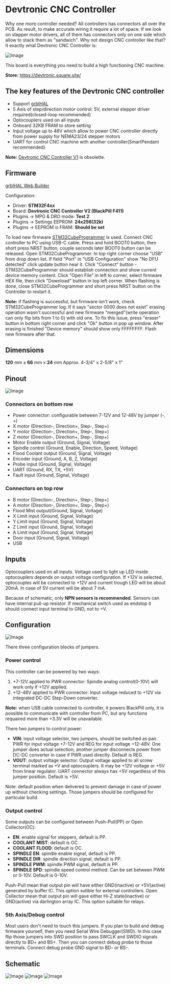 # Devtronic CNC Controller

Why one more controller needed? All controllers has connectors all over the PCB. As result, to make accurate wiring it require a lot of space. If we look on stepper motor drivers, all of them has connectors only on one side which allow to stack them as "sandwich". Why not design CNC controller like that? It exactly what Devtronic CNC Controller is:

![Image](Media/Devtronic_Controller_1.png "Devtronic CNC Controller V2")

This board is everything you need to build a high functioning CNC machine.

**Store:** https://devtronic.square.site/

## The key features of the Devtronic CNC controller

* Support [grblHAL](https://github.com/grblHAL)
* 5 Axis of step/direction motor control: 5V, external stepper driver required(closed-loop recommended)
* Optocouplers used on all inputs
* Onboard 32KB FRAM to store setting
* Input voltage up to 48V which allow to power CNC controller directly from power supply for NEMA23/24 stepper motors
* UART for control CNC machine with another controller(SmartPendant recommended)

**Note:** [Devtronic CNC Controller V1](CNC-Controller-V1/README.md) is obsolette. 

## Firmware

[grblHAL Web Builder](http://svn.io-engineering.com:8080/)

Configuration:

* Driver: **STM32F4xx**
* Board:  **Devtronic CNC Controller V2 (BlackPill F411)**
* Plugins -> MPG & DRO mode:  **Test 2**
* Plugins -> Settings EEPROM: **24x256(32k)**
* Plugins -> EEPROM is FRAM:  **Should be set** 

To load new firmware [STM32CubeProgrammer](https://www.st.com/en/development-tools/stm32cubeprog.html) is used.
Connect CNC controller to PC using USB-C cable. Press and hold BOOT0 button, then short press NRST button, couple seconds later BOOT0 button can be released.
Open STM32CubeProgrammer. In top right corner choose "USB" from drop down list.
If field "Port" in "USB Configuration" show "No DFU detected" click update button near it.
Click "Connect" button - STM32CubeProgrammer should establish connection and show current device memory content.
Click "Open File" in left to corner, select firmware HEX file, then click "Download" button in top left corner.
When flashing is done, close STM32CubeProgrammer and short press NRST button on the Controller to restart it. 

**Note:** if flashing is successful, but firmware isn't work, check STM32CubeProgrammer log. If it says "sector 0000 does not exist" erasing operation wasn't successful and new firmware "merged"(write operation can only flip bits from 1 to 0) with old one. To fix this issue, press "eraser" button in bottom right corner and click "Ok" button in pop up window. After erasing is finished "Device memory" should show only FFFFFFFF. Flash new firmware after that. 

## Dimensions

**120** mm x **66** mm x **24** mm
Approx. 4-3/4" x 2-5/8" x 1"

## Pinout

![Image](Media/Devtronic_Controller_2.png "Devtronic CNC Controller")

### Connectors on bottom row

* Power connector: configurable between 7-12V and 12-48V by jumper (-, +)
* X motor (Direction-, Direction+, Step-, Step+)
* Y motor (Direction-, Direction+, Step-, Step+)
* Z motor (Direction-, Direction+, Step-, Step+)
* Motor Enable output (Ground, Signal, Voltage)
* Spindle control (Ground, Enable, Direction, Speed, Voltage)
* Flood Coolant output (Ground, Signal, Voltage)
* Encoder input (Ground, A, B, Z, Voltage)
* Probe input (Ground, Signal, Voltage)
* UART (Ground, RX, TX, +5V)
* Fault input (Ground, Signal, Voltage)

###  Connectors on top row

* B motor (Direction-, Direction+, Step-, Step+)
* A motor (Direction-, Direction+, Step-, Step+)
* Flood Mist output(Ground, Signal, Voltage)
* X Limit input (Ground, Signal, Voltage)
* Y Limit input (Ground, Signal, Voltage)
* Z Limit input (Ground, Signal, Voltage)
* A Limit input (Ground, Signal, Voltage)
* Door input (Ground, Signal, Voltage)
* USB

## Inputs

Optocouplers used on all inputs. Voltage used to light up LED inside optocouplers depends on output voltage configuration. If +12V is selected, optocouples will be connected to +12V and current trough LED will be about 20mA. In case of 5V current will be about 7 mA.

Because of schematic, only **NPN sensors is recommended**. Sensors can have internal pull-up resistor.
If mechanical switch used as endstop it should connect input terminal to GND, not to +V.

## Configuration

![Image](Media/Devtronic_Controller_3.png "Devtronic CNC Controller")

There three configuration blocks of jumpers.

### Power control

This controller can be powered by two ways:

1. +7-12V applied to PWR connector: Spindle analog control(0-10V) will work only if +12V applied.
2. +12-48V applied to PWR connector: Input voltage reduced to +12V via integrated DC-DC Step-Down converter.

**Note:** when USB cable connected to controller, it powers BlackPill only, it is possible to communicate with controller from PC, but any functions requaired more than +3.3V will be unavailable.

There two jumpers to control power:

* **VIN**: input voltage selector, two jumpers, should be switched as pair. PWR for input voltage +7-12V and REG for input voltage +12-48V. One jumper does actual selection, another jumper disconnects power from DC-DC converter in case if PWR used directly. Default is REG.
* **VOUT**: output voltage selector. Output voltage applied to all screw terminal marked as +V and optocouplers. It may be +12V voltage or +5V from linear regulator. UART connector always has +5V regardless of this jumper position. Default is +5V.

Note: default position when delivered to prevent damage in case of power up without checking settings. Those jumpers should be configured for particular build.

### Output control

Some outputs can be configured between Push-Pull(PP) or Open Collector(OC):

* **EN**: enable signal for steppers, default is PP.
* **COOLANT MIST**: default is OC.
* **COOLANT FLOOD**: default is OC.
* **SPINDLE EN**: spindle enable signal, default is PP.
* **SPINDLE DIR**: spindle direction signal, default is PP.
* **SPINDLE PWM**: spindle PWM signal, default is PP.
* **SPINDLE SPD**: spindle speed control method. Can be set between PWM or 0-10V. Default is 0-10V.
 
Push-Pull mean that output pin will have either GND(inactive) or +5V(active) generated by buffer IC. This option sutible for external controllers.
Open Collector mean that output pin will gave either Hi-Z state(inactive) or GND(active) via darlington array IC. This option suitable for relays.

### 5th Axis/Debug control

Most users don't need to touch this jumpers. If you plan to build and debug firmware yourself, then you need Serial Wire Debugger(SWD). In this case flip those jumpers into SWD position to pass SWCLK and SWDIO signals directly to BD+ and BS+. Then you can connect debug probe to those terminals. Connect debug probe GND signal to BD- or BS-.

## Schematic

![Image](Media/GRBL_Controller.png "Devtronic CNC Controller")
![Image](Media/GRBL_Contrller_Inputs.png "Devtronic CNC Controller")
![Image](Media/GRBL_Controller_Extension.png "Devtronic CNC Controller")
